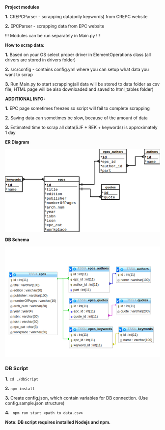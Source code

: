 **Project modules** 

**1.** CREPCParser - scrapping data(only keywords) from CREPC website 

**2.** EPCParser - scrapping data from EPC website

!!! Modules can be run separately in Main.py  !!!

**How to scrap data:**

**1.** Based on your OS select proper driver in ElementOperations class (all drivers are stored in drivers folder)

**2.** src/config - contains config.yml where you can setup what data you want to scrap

**3.** Run Main.py to start scrapping(all data will be stored to data folder as csv file, HTML page will be also downloaded and saved to html_tables folder)

**ADDITIONAL INFO:** 

**1.** EPC page sometimes freezes so script will fail to complete scrapping

**2.** Saving data can sometimes be slow, because of the amount of data

**3.** Estimated time to scrap all data(SJF + REK + keywords) is approximately 1 day

**ER Diagram**

![ER Diagram](dbSchema/TSSU.png)

**DB Schema**

![DB Schema](dbSchema/FR.png)

### **DB Script**


**1.** `cd ./dbScript`

**2.** `npm install`

**3.** Create config.json, which contain variables for DB connection. (Use config.sample.json structure)

**4.** ` npm run start <path to data.csv>`

**Note: DB script requires installed Nodejs and npm.**
